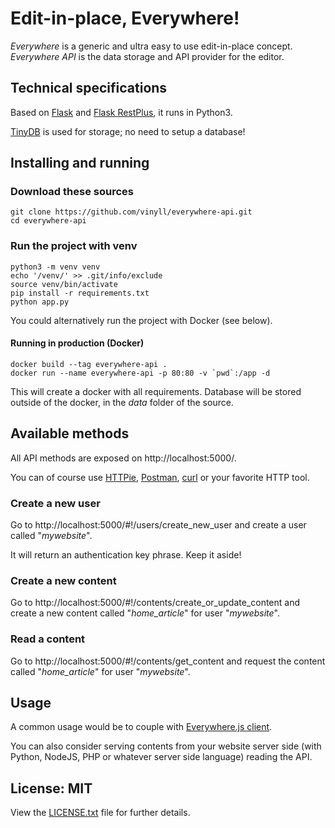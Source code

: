 # Edit-in-place, Everywhere!

_Everywhere_ is a generic and ultra easy to use edit-in-place concept.
_Everywhere API_ is the data storage and API provider for the editor.


## Technical specifications

Based on [Flask](http://flask.pocoo.org/) and [Flask RestPlus](https://github.com/noirbizarre/flask-restplus), it runs in Python3.

[TinyDB](https://github.com/msiemens/tinydb) is used for storage;
no need to setup a database!


## Installing and running

### Download these sources

    git clone https://github.com/vinyll/everywhere-api.git
    cd everywhere-api

### Run the project with venv

    python3 -m venv venv
    echo '/venv/' >> .git/info/exclude
    source venv/bin/activate
    pip install -r requirements.txt
    python app.py

You could alternatively run the project with Docker (see below).


#### Running in production (Docker)

    docker build --tag everywhere-api .
    docker run --name everywhere-api -p 80:80 -v `pwd`:/app -d

This will create a docker with all requirements. Database will be stored outside
of the docker, in the _data_ folder of the source.


## Available methods

All API methods are exposed on http://localhost:5000/.

You can of course use [HTTPie](https://github.com/jkbrzt/httpie),
[Postman](https://www.getpostman.com/),
[curl](https://curl.haxx.se/) or your favorite HTTP tool.

### Create a new user

Go to http://localhost:5000/#!/users/create_new_user and create a user called "_mywebsite_".

It will return an authentication key phrase. Keep it aside!

### Create a new content

Go to http://localhost:5000/#!/contents/create_or_update_content and create
a new content called "_home_article_" for user "_mywebsite_".

### Read a content

Go to http://localhost:5000/#!/contents/get_content and request the
content called "_home_article_" for user "_mywebsite_".


## Usage

A common usage would be to couple with [Everywhere.js client](https://github.com/vinyll/everywhere.js).

You can also consider serving contents from your website server side (with
Python, NodeJS, PHP or whatever server side language) reading the API.


## License: MIT

View the [LICENSE.txt](https://github.com/vinyll/everywhere-api/blob/master/LICENSE.txt) file
for further details.
